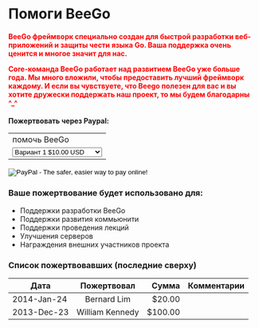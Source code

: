 # Помоги BeeGo

<h4>
	<b><font color="red">
		<p>BeeGo фреймворк специально создан для быстрой разработки веб-приложений и защиты чести языка Go.
		Ваша поддержка очень ценится и многое значит для нас.</p>
		<p>Core-команда BeeGo работает над развитием BeeGo уже больше года. Мы много вложили, чтобы предоставить лучший фреймворк каждому. И если вы чувствуете, что Beego полезен для вас и вы хотите дружески поддержать наш проект, то мы будем благодарны ^_^</p>
	</font></b>
</h4>

<h4>
	<b>Пожертвовать через Paypal:</b>
	<p>
		<form action="https://www.paypal.com/cgi-bin/webscr" method="post" target="_top">
<input type="hidden" name="cmd" value="_s-xclick">
<input type="hidden" name="hosted_button_id" value="MR3MV8ZX9BWJ2">
<table>
<tr><td><input type="hidden" name="on0" value="support beego">помочь BeeGo</td></tr><tr><td><select name="os0">
	<option value="Option 1">Вариант 1 $10.00 USD</option>
	<option value="Option 2">Вариант 2 $20.00 USD</option>
	<option value="Option 3">Вариант 3 $50.00 USD</option>
	<option value="Option 4">Вариант 4 $100.00 USD</option>
	<option value="Option 5">Вариант 5 $200.00 USD</option>
	<option value="Option 6">Вариант 6 $500.00 USD</option>
	<option value="Option 7">Вариант 7 $1,000.00 USD</option>
</select> </td></tr>
</table>
<input type="hidden" name="currency_code" value="USD">
<input type="image" src="https://www.paypalobjects.com/en_US/C2/i/btn/btn_buynowCC_LG.gif" border="0" name="submit" alt="PayPal - The safer, easier way to pay online!">
<img alt="" border="0" src="https://www.paypalobjects.com/en_US/i/scr/pixel.gif" width="1" height="1">
</form>
	</p>
</h4>

### Ваше пожертвование будет использовано для:

- Поддержки разработки BeeGo
- Поддержки развития коммьюнити
- Поддержки проведения лекций
- Улучшения серверов
- Награждения внешних участников проекта

### Список пожертвовавших (последние сверху)

| Дата       | Пожертвовал    | Сумма   | Комментарии               |
| ---------------- |:---------:| --------:| ----------------------- |
|  2014-Jan-24 | Bernard Lim     | $20.00   |          |
|  2013-Dec-23 | William Kennedy     | $100.00   |          |
